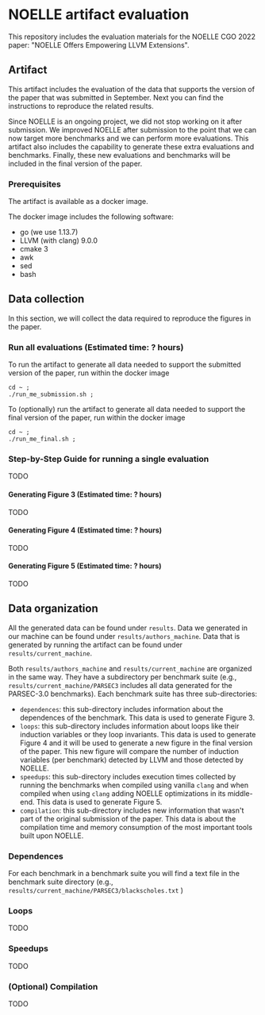 # NOELLE artifact evaluation

This repository includes the evaluation materials for the NOELLE CGO 2022 paper: "NOELLE Offers Empowering LLVM Extensions".

## Artifact

This artifact includes the evaluation of the data that supports the version of the paper that was submitted in September.
Next you can find the instructions to reproduce the related results.

Since NOELLE is an ongoing project, we did not stop working on it after submission.
We improved NOELLE after submission to the point that we can now target more benchmarks and we can perform more evaluations.
This artifact also includes the capability to generate these extra evaluations and benchmarks.
Finally, these new evaluations and benchmarks will be included in the final version of the paper.

### Prerequisites 

The artifact is available as a docker image.

The docker image includes the following software:
- go (we use 1.13.7)
- LLVM (with clang) 9.0.0
- cmake 3
- awk
- sed
- bash


## Data collection
In this section, we will collect the data required to reproduce the figures in the paper.

### Run all evaluations (Estimated time: ? hours)

To run the artifact to generate all data needed to support the submitted version of the paper, run within the docker image
```
cd ~ ;
./run_me_submission.sh ;
```

To (optionally) run the artifact to generate all data needed to support the final version of the paper, run within the docker image
```
cd ~ ;
./run_me_final.sh ;
```

### Step-by-Step Guide for running a single evaluation
TODO

#### Generating Figure 3 (Estimated time: ? hours)
TODO

#### Generating Figure 4 (Estimated time: ? hours)
TODO

#### Generating Figure 5 (Estimated time: ? hours)
TODO

## Data organization
All the generated data can be found under `results`.
Data we generated in our machine can be found under `results/authors_machine`.
Data that is generated by running the artifact can be found under `results/current_machine`.

Both `results/authors_machine` and `results/current_machine` are organized in the same way.
They have a subdirectory per benchmark suite (e.g., `results/current_machine/PARSEC3` includes all data generated for the PARSEC-3.0 benchmarks).
Each benchmark suite has three sub-directories: 
- `dependences`: this sub-directory includes information about the dependences of the benchmark. This data is used to generate Figure 3. 
- `loops`: this sub-directory includes information about loops like their induction variables or they loop invariants. This data is used to generate Figure 4 and it will be used to generate a new figure in the final version of the paper. This new figure will compare the number of induction variables (per benchmark) detected by LLVM and those detected by NOELLE.
- `speedups`: this sub-directory includes execution times collected by running the benchmarks when compiled using vanilla `clang` and when compiled when using `clang` adding NOELLE optimizations in its middle-end. This data is used to generate Figure 5.
- `compilation`: this sub-directory includes new information that wasn't part of the original submission of the paper. This data is about the compilation time and memory consumption of the most important tools built upon NOELLE.

### Dependences
For each benchmark in a benchmark suite you will find a text file in the benchmark suite directory (e.g., `results/current_machine/PARSEC3/blackscholes.txt` )

### Loops
TODO

### Speedups
TODO

### (Optional) Compilation
TODO
